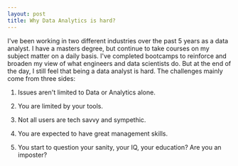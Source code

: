 ```yaml
---
layout: post
title: Why Data Analytics is hard?
---
```


I've been working in two different industries over the past 5 years as a data analyst. I have a masters degree, but continue to take courses on my subject matter on a daily basis. I've completed bootcamps to reinforce and broaden my view of what engineers and data scientists do. But at the end of the day, I still feel that being a data analyst is hard. The challenges mainly come from three sides:

1. Issues aren't limited to Data or Analytics alone.

2. You are limited by your tools.

3. Not all users are tech savvy and sympethic.  

4. You are expected to have great management skills.

5. You start to question your sanity, your IQ, your education? Are you an imposter?
